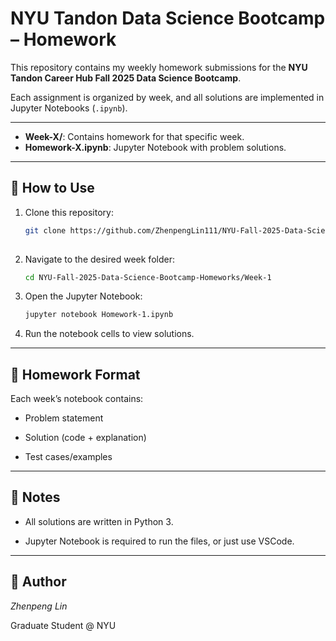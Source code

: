 # NYU Tandon Data Science Bootcamp – Homework

This repository contains my weekly homework submissions for the **NYU Tandon Career Hub Fall 2025 Data Science Bootcamp**.  

Each assignment is organized by week, and all solutions are implemented in Jupyter Notebooks (`.ipynb`).

---

- **Week-X/**: Contains homework for that specific week.  
- **Homework-X.ipynb**: Jupyter Notebook with problem solutions.  

---

## 🚀 How to Use

1. Clone this repository:
   ```bash
   git clone https://github.com/ZhenpengLin111/NYU-Fall-2025-Data-Science-Bootcamp-Homeworks.git
  
2. Navigate to the desired week folder:
   ```bash
   cd NYU-Fall-2025-Data-Science-Bootcamp-Homeworks/Week-1

3. Open the Jupyter Notebook:
   ```bash
   jupyter notebook Homework-1.ipynb

4. Run the notebook cells to view solutions.

---

## 📝 Homework Format

Each week’s notebook contains:

- Problem statement

- Solution (code + explanation)

- Test cases/examples

---

## 📌 Notes

- All solutions are written in Python 3.

- Jupyter Notebook is required to run the files, or just use VSCode.

---

## 👤 Author

*Zhenpeng Lin*

Graduate Student @ NYU